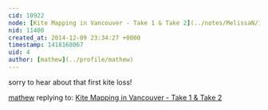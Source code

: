 ```yaml
---
cid: 10922
node: [Kite Mapping in Vancouver - Take 1 & Take 2](../notes/MelissaN/11-25-2014/kite-mapping-in-vancouver-take-1-take-2)
nid: 11400
created_at: 2014-12-09 23:34:27 +0000
timestamp: 1418168067
uid: 4
author: [mathew](../profile/mathew)
---
```


sorry to hear about that first kite loss!

[mathew](../profile/mathew) replying to: [Kite Mapping in Vancouver - Take 1 & Take 2](../notes/MelissaN/11-25-2014/kite-mapping-in-vancouver-take-1-take-2)

